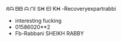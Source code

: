 ᖇᗩ ᗷᗷ ᗩ ᑎI Տᕼ ᗴI Kᕼ
-Recoveryexpartrabbi
- interesting fucking
- 01586020**2
- Fb-Rabbani SHEIKH RABBY 
  
<!---
Recoveryexpartrabbi/Recoveryexpartrabbi is a ✨ special ✨ repository because its `README.md` (this file) appears on your GitHub profile.
You can click the Preview link to take a look at your changes.
--->
